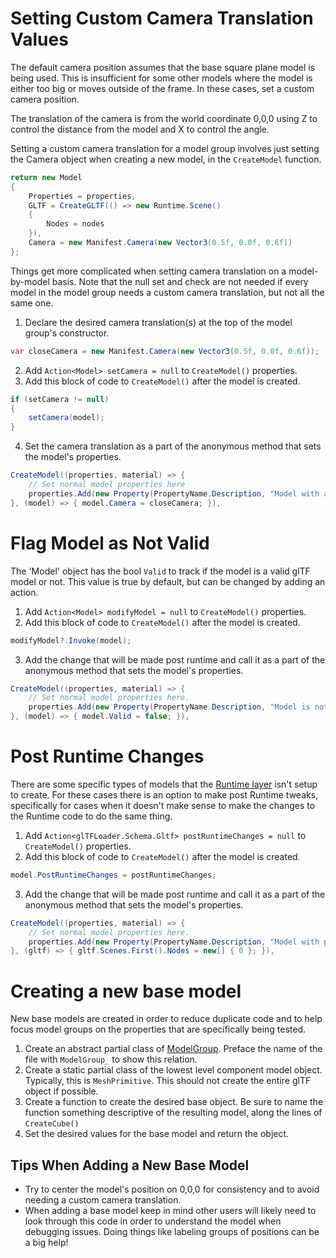 # Setting Custom Camera Translation Values
The default camera position assumes that the base square plane model is being used. This is insufficient for some other models where the model is either too big or moves outside of the frame. In these cases, set a custom camera position.

The translation of the camera is from the world coordinate 0,0,0 using Z to control the distance from the model and X to control the angle.

Setting a custom camera translation for a model group involves just setting the Camera object when creating a new model, in the `CreateModel` function.
```C#
return new Model
{
    Properties = properties,
    GLTF = CreateGLTF(() => new Runtime.Scene()
    {
        Nodes = nodes
    }),
    Camera = new Manifest.Camera(new Vector3(0.5f, 0.0f, 0.6f))
};
```

Things get more complicated when setting camera translation on a model-by-model basis.
Note that the null set and check are not needed if every model in the model group needs a custom camera translation, but not all the same one.
1. Declare the desired camera translation(s) at the top of the model group's constructor.
```C#
var closeCamera = new Manifest.Camera(new Vector3(0.5f, 0.0f, 0.6f));
```
2. Add `Action<Model> setCamera = null` to `CreateModel()` properties.
3. Add this block of code to `CreateModel()` after the model is created.
```C#
if (setCamera != null)
{
    setCamera(model);
}
```
4. Set the camera translation as a part of the anonymous method that sets the model's properties.
```C#
CreateModel((properties, material) => {
	// Set normal model properties here
	properties.Add(new Property(PropertyName.Description, "Model with a custom camera translation"));
}, (model) => { model.Camera = closeCamera; }),
```

# Flag Model as Not Valid
The 'Model' object has the bool `Valid` to track if the model is a valid glTF model or not. This value is true by default, but can be changed by adding an action. 

1. Add `Action<Model> modifyModel = null` to `CreateModel()` properties.
2. Add this block of code to `CreateModel()` after the model is created.
```C#
modifyModel?.Invoke(model);
```
3. Add the change that will be made post runtime and call it as a part of the anonymous method that sets the model's properties.
```C#
CreateModel((properties, material) => {
	// Set normal model properties here.
	properties.Add(new Property(PropertyName.Description, "Model is not valid."));
}, (model) => { model.Valid = false; }),
```

# Post Runtime Changes
There are some specific types of models that the [Runtime layer](../Source/Runtime) isn't setup to create. For these cases there is an option to make post Runtime tweaks, specifically for cases when it doesn't make sense to make the changes to the Runtime code to do the same thing.

1. Add `Action<glTFLoader.Schema.Gltf> postRuntimeChanges = null` to `CreateModel()` properties.
2. Add this block of code to `CreateModel()` after the model is created.
```C#
model.PostRuntimeChanges = postRuntimeChanges;
```
3. Add the change that will be made post runtime and call it as a part of the anonymous method that sets the model's properties.
```C#
CreateModel((properties, material) => {
	// Set normal model properties here.
	properties.Add(new Property(PropertyName.Description, "Model with post runtime changes."));
}, (gltf) => { gltf.Scenes.First().Nodes = new[] { 0 }; }),
```

# Creating a new base model
New base models are created in order to reduce duplicate code and to help focus model groups on the properties that are specifically being tested.

1. Create an abstract partial class of [ModelGroup](../Source/ModelGroup.cs). Preface the name of the file with `ModelGroup_` to show this relation.
2. Create a static partial class of the lowest level component model object. Typically, this is `MeshPrimitive`. This should not create the entire glTF object if possible.
3. Create a function to create the desired base object. Be sure to name the function something descriptive of the resulting model, along the lines of `CreateCube()`
4. Set the desired values for the base model and return the object.

## Tips When Adding a New Base Model
+ Try to center the model's position on 0,0,0 for consistency and to avoid needing a custom camera translation.
+ When adding a base model keep in mind other users will likely need to look through this code in order to understand the model when debugging issues. Doing things like labeling groups of positions can be a big help!
